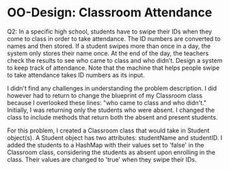 # OO-Design: Classroom Attendance

Q2:
    In a specific high school, students have to swipe their IDs when they come to class in order to take
    attendance. The ID numbers are converted to names and then stored. If a student swipes more than
    once in a day, the system only stores their name once. At the end of the day, the teachers check the
    results to see who came to class and who didn’t. Design a system to keep track of attendance. Note
    that the machine that helps people swipe to take attendance takes ID numbers as its input.

I didn't find any challenges in understanding the problem description. I did however had to return to change the blueprint of my Classroom class because I overlooked these lines: "who came to class and who didn't." Initially, I was returning only the students who were absent. I changed the class to include methods that return both the absent and present students.

For this problem, I created a Classroom class that would take in Student object(s). A Student object has two attributes: studentName and studentID. I added the students to a HashMap with their values set to 'false' in the Classroom class, considering the students as absent upon enrolling in the class. Their values are changed to 'true' when they swipe their IDs.
